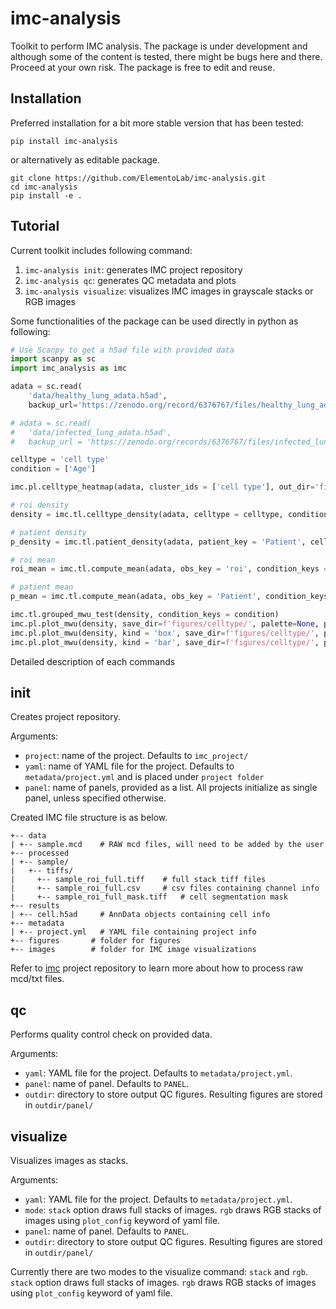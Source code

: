 # imc-analysis

Toolkit to perform IMC analysis. The package is under development and although some of the content is tested, there might be bugs here and there. Proceed at your own risk.
The package is free to edit and reuse.

## Installation
Preferred installation for a bit more stable version that has been tested:
```
pip install imc-analysis
```
or alternatively as editable package.
```
git clone https://github.com/ElementoLab/imc-analysis.git
cd imc-analysis
pip install -e .
```

## Tutorial

Current toolkit includes following command:

1. `imc-analysis init`: generates IMC project repository
2. `imc-analysis qc`: generates QC metadata and plots
3. `imc-analysis visualize`: visualizes IMC images in grayscale stacks or RGB images

Some functionalities of the package can be used directly in python as following:

```python
# Use Scanpy to get a h5ad file with provided data
import scanpy as sc
import imc_analysis as imc

adata = sc.read(
    'data/healthy_lung_adata.h5ad',
    backup_url='https://zenodo.org/record/6376767/files/healthy_lung_adata.h5ad?download=1')

# adata = sc.read(
#   'data/infected_lung_adata.h5ad',
#   backup_url = 'https://zenodo.org/records/6376767/files/infected_lung_adata.h5ad?download=1')

celltype = 'cell type'
condition = ['Age']

imc.pl.celltype_heatmap(adata, cluster_ids = ['cell type'], out_dir='figures/celltype/heatmap/')

# roi density
density = imc.tl.celltype_density(adata, celltype = celltype, condition_keys = condition)

# patient density
p_density = imc.tl.patient_density(adata, patient_key = 'Patient', celltype_key = celltype, condition_keys = condition)

# roi mean
roi_mean = imc.tl.compute_mean(adata, obs_key = 'roi', condition_keys = condition)

# patient mean
p_mean = imc.tl.compute_mean(adata, obs_key = 'Patient', condition_keys = condition)

imc.tl.grouped_mwu_test(density, condition_keys = condition)
imc.pl.plot_mwu(density, save_dir=f'figures/celltype/', palette=None, pval_form='star')
imc.pl.plot_mwu(density, kind = 'box', save_dir=f'figures/celltype/', pval_form='star')
imc.pl.plot_mwu(density, kind = 'bar', save_dir=f'figures/celltype/', pval_form='star')

```

Detailed description of each commands

## init
Creates project repository.

Arguments:
  - `project`: name of the project. Defaults to `imc_project/`
  - `yaml`: name of YAML file for the project. Defaults to `metadata/project.yml` and is placed under `project folder`
  - `panel`: name of panels, provided as a list. All projects initialize as single panel, unless specified otherwise.


Created IMC file structure is as below.
```
+-- data 
| +-- sample.mcd    # RAW mcd files, will need to be added by the user
+-- processed
| +-- sample/
|   +-- tiffs/
|     +-- sample_roi_full.tiff    # full stack tiff files
|     +-- sample_roi_full.csv     # csv files containing channel info 
|     +-- sample_roi_full_mask.tiff   # cell segmentation mask
+-- results
| +-- cell.h5ad     # AnnData objects containing cell info 
+-- metadata
| +-- project.yml   # YAML file containing project info
+-- figures       # folder for figures
+-- images        # folder for IMC image visualizations
```

Refer to [imc](https://github.com/ElementoLab/imc) project repository to learn more about how to process raw mcd/txt files.

## qc
Performs quality control check on provided data.

Arguments:
  - `yaml`: YAML file for the project. Defaults to `metadata/project.yml`.
  - `panel`: name of panel. Defaults to `PANEL`.
  - `outdir`: directory to store output QC figures. Resulting figures are stored in `outdir/panel/`


## visualize
Visualizes images as stacks.

Arguments:
  - `yaml`: YAML file for the project. Defaults to `metadata/project.yml`.
  - `mode`: `stack` option draws full stacks of images. `rgb` draws RGB stacks of images using `plot_config` keyword of yaml file.
  - `panel`: name of panel. Defaults to `PANEL`.
  - `outdir`: directory to store output QC figures. Resulting figures are stored in `outdir/panel/`


Currently there are two modes to the visualize command: `stack` and `rgb`. `stack` option draws full stacks of images. `rgb` draws RGB stacks of images using `plot_config` keyword of yaml file.

